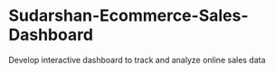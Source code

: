 # Sudarshan-Ecommerce-Sales-Dashboard
Develop interactive dashboard to track and analyze online sales data
